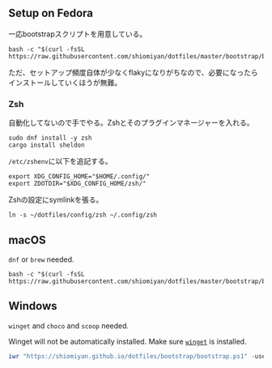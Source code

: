 ## Setup on Fedora

一応bootstrapスクリプトを用意している。

```shell
bash -c "$(curl -fsSL https://raw.githubusercontent.com/shiomiyan/dotfiles/master/bootstrap/bootstrap.sh)"
```

ただ、セットアップ頻度自体が少なくflakyになりがちなので、必要になったらインストールしていくほうが無難。

### Zsh

自動化してないので手でやる。Zshとそのプラグインマネージャーを入れる。

```
sudo dnf install -y zsh
cargo install sheldon
```

`/etc/zshenv`に以下を追記する。

```
export XDG_CONFIG_HOME="$HOME/.config/"
export ZDOTDIR="$XDG_CONFIG_HOME/zsh/"
```

Zshの設定にsymlinkを張る。

```
ln -s ~/dotfiles/config/zsh ~/.config/zsh
```

## macOS

`dnf` or `brew` needed.

```shell
bash -c "$(curl -fsSL https://raw.githubusercontent.com/shiomiyan/dotfiles/master/bootstrap/bootstrap.sh)"
```

## Windows

`winget` and `choco` and `scoop` needed.

Winget will not be automatically installed. Make sure [`winget`](https://docs.microsoft.com/en-us/windows/package-manager/winget/) is installed.

```powershell
iwr "https://shiomiyan.github.io/dotfiles/bootstrap/bootstrap.ps1" -useb | iex
```
